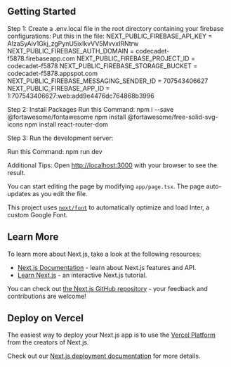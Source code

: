 ## Getting Started


Step 1: Create a .env.local file in the root directory containing your firebase configurations:
Put this in the file:
NEXT_PUBLIC_FIREBASE_API_KEY = AIzaSyAiv1Gkj_zgPynU5ixIkvVV5MvvxIRNtrw
NEXT_PUBLIC_FIREBASE_AUTH_DOMAIN = codecadet-f5878.firebaseapp.com
NEXT_PUBLIC_FIREBASE_PROJECT_ID = codecadet-f5878
NEXT_PUBLIC_FIREBASE_STORAGE_BUCKET = codecadet-f5878.appspot.com
NEXT_PUBLIC_FIREBASE_MESSAGING_SENDER_ID = 707543406627
NEXT_PUBLIC_FIREBASE_APP_ID = 1:707543406627:web:add9e4476dc764868b3996


Step 2: Install Packages
Run this Command: npm i --save @fortawesome/fontawesome
npm install @fortawesome/free-solid-svg-icons
npm install react-router-dom



Step 3: Run the development server:

Run this Command: 
npm run dev


Additional Tips:
Open [http://localhost:3000](http://localhost:3000) with your browser to see the result.

You can start editing the page by modifying `app/page.tsx`. The page auto-updates as you edit the file.

This project uses [`next/font`](https://nextjs.org/docs/basic-features/font-optimization) to automatically optimize and load Inter, a custom Google Font.

## Learn More

To learn more about Next.js, take a look at the following resources:

- [Next.js Documentation](https://nextjs.org/docs) - learn about Next.js features and API.
- [Learn Next.js](https://nextjs.org/learn) - an interactive Next.js tutorial.

You can check out [the Next.js GitHub repository](https://github.com/vercel/next.js/) - your feedback and contributions are welcome!

## Deploy on Vercel

The easiest way to deploy your Next.js app is to use the [Vercel Platform](https://vercel.com/new?utm_medium=default-template&filter=next.js&utm_source=create-next-app&utm_campaign=create-next-app-readme) from the creators of Next.js.

Check out our [Next.js deployment documentation](https://nextjs.org/docs/deployment) for more details.
